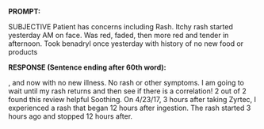 **PROMPT:**

SUBJECTIVE Patient has concerns including Rash. Itchy rash started yesterday AM on face. Was red, faded, then more red and tender in afternoon. Took benadryl once yesterday with history of no new food or products

**RESPONSE (Sentence ending after 60th word):**

, and now with no new illness. No rash or other symptoms. I am going to wait until my rash returns and then see if there is a correlation! 2 out of 2 found this review helpful Soothing. On 4/23/17, 3 hours after taking Zyrtec, I experienced a rash that began 12 hours after ingestion. The rash started 3 hours ago and stopped 12 hours after. 